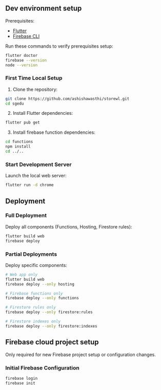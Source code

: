
## Dev environment setup

Prerequisites:

- [Flutter](https://docs.flutter.dev/get-started/install)
- [Firebase CLI](https://firebase.google.com/docs/cli#setup_update_cli)

Run these commands to verify prerequisites setup:

```bash
flutter doctor
firebase --version
node --version
```

### First Time Local Setup 

1. Clone the repository:
```bash
git clone https://github.com/ashishawasthi/storewl.git
cd sgedu
```

2. Install Flutter dependencies:
```bash
flutter pub get
```

3. Install firebase function dependencies:
```bash
cd functions
npm install
cd ../..
```

### Start Development Server

Launch the local web server:
```bash
flutter run -d chrome
```

## Deployment

### Full Deployment
Deploy all components (Functions, Hosting, Firestore rules):
```bash
flutter build web
firebase deploy
```

### Partial Deployments

Deploy specific components:

```bash
# Web app only
flutter build web
firebase deploy --only hosting

# Firebase functions only
firebase deploy --only functions

# Firestore rules only
firebase deploy --only firestore:rules

# Firestore indexes only
firebase deploy --only firestore:indexes
```

## Firebase cloud project setup

Only required for new Firebase project setup or configuration changes.

### Initial Firebase Configuration

```bash
firebase login
firebase init
```
